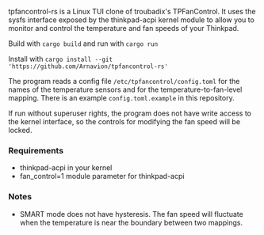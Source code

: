 tpfancontrol-rs is a Linux TUI clone of troubadix's TPFanControl. It uses the sysfs interface exposed by the thinkpad-acpi kernel module to allow you to monitor and control the temperature and fan speeds of your Thinkpad.

Build with `cargo build` and run with `cargo run`

Install with `cargo install --git 'https://github.com/Arnavion/tpfancontrol-rs'`

The program reads a config file `/etc/tpfancontrol/config.toml` for the names of the temperature sensors and for the temperature-to-fan-level mapping. There is an example `config.toml.example` in this repository.

If run without superuser rights, the program does not have write access to the kernel interface, so the controls for modifying the fan speed will be locked.


### Requirements

- thinkpad-acpi in your kernel
- fan_control=1 module parameter for thinkpad-acpi


### Notes

- SMART mode does not have hysteresis. The fan speed will fluctuate when the temperature is near the boundary between two mappings.
